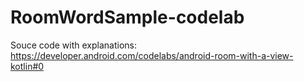 # RoomWordSample-codelab

Souce code with explanations: https://developer.android.com/codelabs/android-room-with-a-view-kotlin#0
